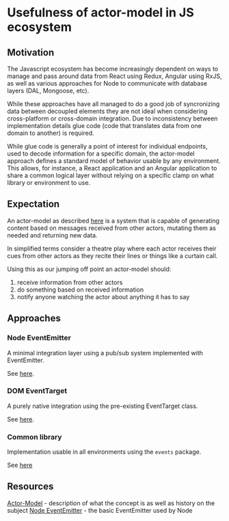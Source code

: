 # Usefulness of actor-model in JS ecosystem

## Motivation
The Javascript ecosystem has become increasingly dependent on ways to manage and pass around data from React using Redux, Angular using RxJS, as well as various approaches for Node to communicate with database layers (DAL, Mongoose, etc).

While these approaches have all managed to do a good job of syncronizing data between decoupled elements they are not ideal when considering cross-platform or cross-domain integration. Due to inconsistency between implementation details glue code (code that translates data from one domain to another) is required.

While glue code is generally a point of interest for individual endpoints, used to decode information for a specific domain, the actor-model approach defines a standard model of behavior usable by any environment. This allows, for instance, a React application and an Angular application to share a common logical layer without relying on a specific clamp on what library or environment to use.

## Expectation
An actor-model as described [here](https://en.wikipedia.org/wiki/Actor_model#Fundamental_concepts) is a system that is capable of generating content based on messages received from other actors, mutating them as needed and returning new data.

In simplified terms consider a theatre play where each actor receives their cues from other actors as they recite their lines or things like a curtain call.

Using this as our jumping off point an actor-model should:
1. receive information from other actors
2. do something based on received information
3. notify anyone watching the actor about anything it has to say

## Approaches
### Node EventEmitter
A minimal integration layer using a pub/sub system implemented with EventEmitter.

See [here](./1-NodeEventEmitter).

### DOM EventTarget
A purely native integration using the pre-existing EventTarget class.

See [here](./2-DomEventTarget).

### Common library
Implementation usable in all environments using the `events` package.

See [here](./3-EventsPackage)

## Resources
[Actor-Model](https://en.wikipedia.org/wiki/Actor_model) - description of what the concept is as well as history on the subject
[Node EventEmitter](https://nodejs.org/api/events.html#events_class_eventemitter) - the basic EventEmitter used by Node
